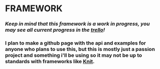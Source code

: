 # FRAMEWORK
### *Keep in mind that this framework is a work in progress, you may see all current progress in the <a href="https://trello.com/b/oWUHIGhD/framework">trello</a>!*
### I plan to make a github page with the api and examples for anyone who plans to use this, but this is mostly just a passion project and something i'll be using so it may not be up to standards with frameworks like <a href="https://github.com/Sleitnick/Knit/">Knit</a>.
